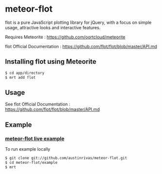 meteor-flot
====

flot is a pure JavaScript plotting library for jQuery, with a focus on simple usage, attractive looks and interactive features.

Requires Meteorite : https://github.com/oortcloud/meteorite

flot Official Documentation : https://github.com/flot/flot/blob/master/API.md

## Installing flot using Meteorite

``` sh
$ cd app/directory
$ mrt add flot
```

## Usage

See flot Official Documentation : https://github.com/flot/flot/blob/master/API.md

## Example
### <a href="http://meteor-flot-example.meteor.com">meteor-flot live example</a>

To run example locally
``` sh
$ git clone git://github.com/austinrivas/meteor-flot.git
$ cd meteor-flot/example
$ mrt
```
